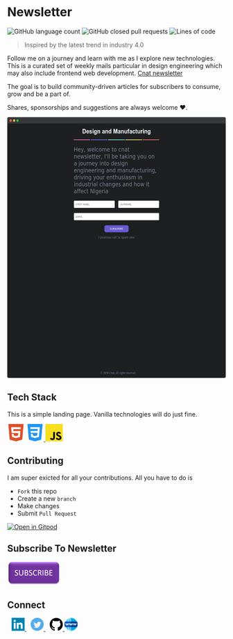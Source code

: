 # Newsletter

![GitHub language count](https://img.shields.io/github/languages/count/Richmond-Eribo/Newsletter)
![GitHub closed pull requests](https://img.shields.io/github/issues-pr-closed/Richmond-Eribo/Newsletter)
![Lines of code](https://img.shields.io/tokei/lines/github/Richmond-Eribo/Newsletter)

> Inspired by the latest trend in industry 4.0

Follow me on a journey and learn with me as I explore new technologies. This is a curated set of weekly mails particular in design engineering which may also include frontend web development.
[Cnat newsletter](https://mail.cnat.com.ng)

The goal is to build community-driven articles for subscribers to consume, grow and be a part of.

Shares, sponsorships and suggestions are always welcome ❤.

<a href="https://mail.cnat.com.ng"><img loading="lazy" src="img/screely.png" alt="Screenshot of the website" height=600 /></a>

## Tech Stack

This is a simple landing page. Vanilla technologies will do just fine.

<a href="https://developer.mozilla.org/en-US/docs/Web/HTML">
<img loading="lazy" src="img/logos/html5.svg" alt="HTML5" height=40 /></a>

<a href="https://developer.mozilla.org/en-US/docs/Web/CSS">
<img loading="lazy" src="img/logos/css3.svg" alt="CSS3" height=40 />
</a>

<a href="https://developer.mozilla.org/en-US/docs/Web/JavaScript">
<img loading="lazy" src="img/logos/javascript.svg" alt="Javascript" height=40 />
</a>

## Contributing

I am super exicted for all your contributions. All you have to do is

- `Fork` this repo
- Create a new `branch`
- Make changes
- Submit `Pull Request`

[![Open in Gitpod](https://gitpod.io/button/open-in-gitpod.svg)](https://gitpod.io/#https://github.com/Richmond-Eribo/Newsletter)

## Subscribe To Newsletter

<a href="http://mail.cnat.com.ng/">
<img loading="lazy" src="img/subscribe-btn.png" alt="Subscribe to my news letter" height=55 /> </a>

## Connect

<a href="https://www.linkedin.com/in/richmond-eribo-a427b9175/">
<img loading="lazy" src="img/logos/linkedin.svg" alt="Connect on LinkedIn" height=30 style="margin-left: 10px;" /> </a>

<a href="https://twitter.com/_Rixchy">
<img loading="lazy" src="img/logos/twitter.svg" alt="Follow on Twitter" height=30 style="margin-left: 10px;" /> </a>

<a href="https://github.com/Richmond-Eribo">
<img loading="lazy" src="img/logos/github.svg" alt="Follow on Github" height=30 style="margin-left: 10px;" /> </a>

<a href="http://mail.cnat.com.ng/">
<img loading="lazy" src="img/logos/www.svg" alt="My Website" height=30 /> </a>
